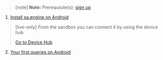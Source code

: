 > [note]   **Note:** Prerequisite(s): [sign up](/docs/usermd/getting-started/sign-up.md) 

1. [Install sa.engine on Android](/docs/usermd/getting-started/android/install.md)

> [live-only]
> From the sandbox you can connect it by using the device hub
> <div class="CTACont">
> <a class="CTABtn" role="button" href="#/device_hub/getStarted/Android">
> <span>Go to Device Hub</span>
> </a>
> </div>


2.  [Your first queries on Android](/docs/usermd/getting-started/android/firstq.md)
